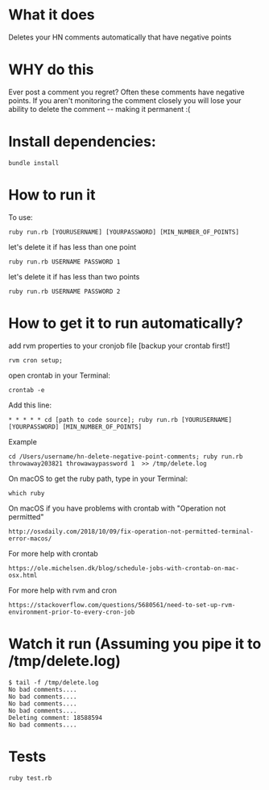 # What it does

Deletes your HN comments automatically that have negative points

# WHY do this 

Ever post a comment you regret? Often these comments have negative points.  If you aren't monitoring the comment closely you will lose your ability to delete the comment -- making it permanent :(

# Install dependencies:
    bundle install 

# How to run it 

To use: 

    ruby run.rb [YOURUSERNAME] [YOURPASSWORD] [MIN_NUMBER_OF_POINTS]

let's delete it if has less than one point

    ruby run.rb USERNAME PASSWORD 1 

let's delete it if has less than two points 

    ruby run.rb USERNAME PASSWORD 2

# How to get it to run automatically?

add rvm properties to your cronjob file [backup your crontab first!] 

    rvm cron setup; 
    
open crontab in your Terminal: 

    crontab -e

Add this line: 

    * * * * * cd [path to code source]; ruby run.rb [YOURUSERNAME] [YOURPASSWORD] [MIN_NUMBER_OF_POINTS]

Example
    
    cd /Users/username/hn-delete-negative-point-comments; ruby run.rb throwaway203821 throwawaypassword 1  >> /tmp/delete.log
    
On macOS to get the ruby path, type in your Terminal: 
    
    which ruby 
    
On macOS if you have problems with crontab with "Operation not permitted" 

    http://osxdaily.com/2018/10/09/fix-operation-not-permitted-terminal-error-macos/
    
For more help with crontab 
    
    https://ole.michelsen.dk/blog/schedule-jobs-with-crontab-on-mac-osx.html

For more help with rvm and cron 

    https://stackoverflow.com/questions/5680561/need-to-set-up-rvm-environment-prior-to-every-cron-job
    
# Watch it run (Assuming you pipe it to /tmp/delete.log)

    $ tail -f /tmp/delete.log
    No bad comments....
    No bad comments....
    No bad comments....
    No bad comments....
    Deleting comment: 18588594
    No bad comments....


# Tests

    ruby test.rb 
  
